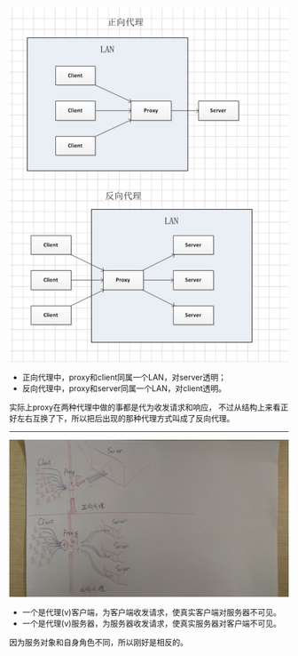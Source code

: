 ![](/assets/proxy.jpg)


* 正向代理中，proxy和client同属一个LAN，对server透明；
* 反向代理中，proxy和server同属一个LAN，对client透明。

实际上proxy在两种代理中做的事都是代为收发请求和响应，
不过从结构上来看正好左右互换了下，所以把后出现的那种代理方式叫成了反向代理。


----


![](/assets/proxy_people.jpg)


* 一个是代理(v)客户端，为客户端收发请求，使真实客户端对服务器不可见。
* 一个是代理(v)服务器，为服务器收发请求，使真实服务器对客户端不可见。

因为服务对象和自身角色不同，所以刚好是相反的。

